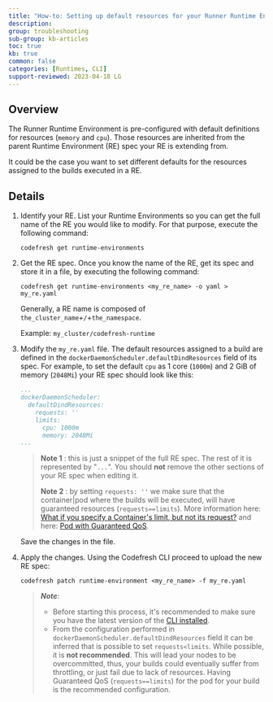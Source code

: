 ```yaml
---
title: "How-to: Setting up default resources for your Runner Runtime Environment"
description: 
group: troubleshooting
sub-group: kb-articles
toc: true
kb: true
common: false
categories: [Runtimes, CLI]
support-reviewed: 2023-04-18 LG
---
```


## Overview

The Runner Runtime Environment is pre-configured with default definitions for resources (`memory` and `cpu`). Those resources are inherited from the parent Runtime Environment (RE) spec your RE is extending from.

It could be the case you want to set different defaults for the resources assigned to the builds executed in a RE.

## Details

1. Identify your RE. List your Runtime Environments so you can get the full name of the RE you would like to modify. For that purpose, execute the following command:

    ```shell
    codefresh get runtime-environments
    ```

2. Get the RE spec. Once you know the name of the RE, get its spec and store it in a file, by executing the following command:

    ```shell
    codefresh get runtime-environments <my_re_name> -o yaml > my_re.yaml
    ```

    Generally, a RE name is composed of `the_cluster_name`+`/`+`the_namespace`.

    Example: `my_cluster/codefresh-runtime`

3. Modify the `my_re.yaml` file. The default resources assigned to a build are defined in the `dockerDaemonScheduler.defaultDindResources` field of its spec. For example, to set the default `cpu` as 1 core (`1000m`) and 2 GiB of memory (`2048Mi`) your RE spec should look like this:

    ```yaml
    ...
    dockerDaemonScheduler:
      defaultDindResources:
        requests: ''
        limits:
          cpu: 1000m
          memory: 2048Mi
    ...
    ```

    > **Note 1** : this is just a snippet of the full RE spec. The rest of it is represented by "`...`". You should **not** remove the other sections of your RE spec when editing it.
    >
    > **Note 2** : by setting `requests: ''` we make sure that the container|pod where the builds will be executed, will have guaranteed resources (`requests==limits`). More information here: [What if you specify a Container's limit, but not its request?](https://kubernetes.io/docs/tasks/administer-cluster/manage-resources/cpu-default-namespace/) and here: [Pod with Guaranteed QoS](https://kubernetes.io/docs/tasks/administer-cluster/manage-resources/cpu-default-namespace).

    Save the changes in the file.

4. Apply the changes. Using the Codefresh CLI proceed to upload the new RE spec:

    ```shell
    codefresh patch runtime-environment <my_re_name> -f my_re.yaml
    ```

    >_**Note**:_
    >
    >* Before starting this process, it's recommended to make sure you have the latest version of the [CLI installed](https://codefresh-io.github.io/cli/installation/).
    >* From the configuration performed in `dockerDaemonScheduler.defaultDindResources` field it can be inferred that is possible to set `requests<limits`. While possible, it is **not recommended**. This will lead your nodes to be overcommitted, thus, your builds could eventually suffer from throttling, or just fail due to lack of resources. Having Guaranteed QoS (`requests==limits`) for the pod for your build is the recommended configuration.
